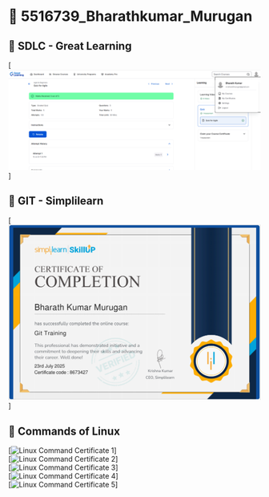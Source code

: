 # 📁 5516739_Bharathkumar_Murugan

## 📝 SDLC - Great Learning
[![SDLC Certificate](SDLC_Great_learning/image.png)]

## 📝 GIT - Simplilearn
[![GIT Certificate](GIT_simplilearn/image.png)]

## 📝 Commands of Linux

[![Linux Command Certificate 1](linux_command_part-1.png)]  
[![Linux Command Certificate 2](linux_command_part-2.png)]  
[![Linux Command Certificate 3](linux_command_part-3.png)]  
[![Linux Command Certificate 4](linux_command_part-4.png)]  
[![Linux Command Certificate 5](linux_command_part-5.png)]
